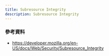 ```yaml
---
title: Subresource Integrity
description: Subresource Integrity
---
```


### 參考資料

- https://developer.mozilla.org/en-US/docs/Web/Security/Subresource_Integrity
